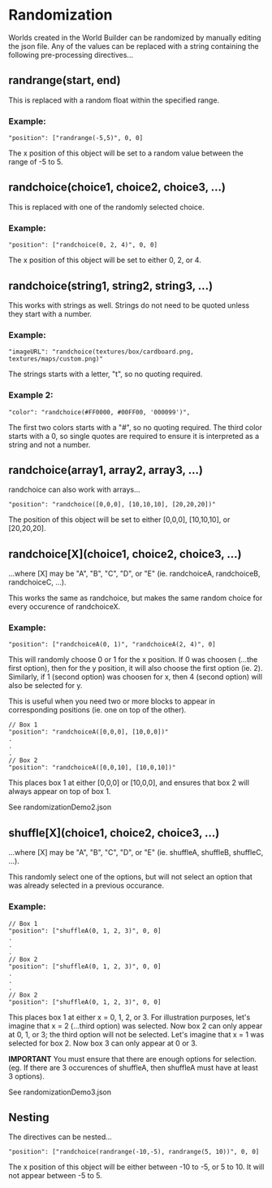 # Randomization

Worlds created in the World Builder can be randomized by manually editing the json file.
Any of the values can be replaced with a string containing the following pre-processing directives...

## randrange(start, end)

This is replaced with a random float within the specified range.

### Example:

```
"position": ["randrange(-5,5)", 0, 0]
```

The x position of this object will be set to a random value between the range of -5 to 5.

## randchoice(choice1, choice2, choice3, ...)

This is replaced with one of the randomly selected choice.

### Example:

```
"position": ["randchoice(0, 2, 4)", 0, 0]
```

The x position of this object will be set to either 0, 2, or 4.

## randchoice(string1, string2, string3, ...)

This works with strings as well.
Strings do not need to be quoted unless they start with a number.

### Example:

```
"imageURL": "randchoice(textures/box/cardboard.png, textures/maps/custom.png)"
```

The strings starts with a letter, "t", so no quoting required.

### Example 2:

```
"color": "randchoice(#FF0000, #00FF00, '000099')",
```

The first two colors starts with a "#", so no quoting required.
The third color starts with a 0, so single quotes are required to ensure it is interpreted as a string and not a number.

## randchoice(array1, array2, array3, ...)

randchoice can also work with arrays...

```
"position": "randchoice([0,0,0], [10,10,10], [20,20,20])"
```

The position of this object will be set to either [0,0,0], [10,10,10], or [20,20,20].

## randchoice[X](choice1, choice2, choice3, ...)

...where [X] may be "A", "B", "C", "D", or "E" (ie. randchoiceA, randchoiceB, randchoiceC, ...).

This works the same as randchoice, but makes the same random choice for every occurence of randchoiceX.

### Example:

```
"position": ["randchoiceA(0, 1)", "randchoiceA(2, 4)", 0]
```

This will randomly choose 0 or 1 for the x position.
If 0 was choosen (...the first option), then for the y position, it will also choose the first option (ie. 2).
Similarly, if 1 (second option) was choosen for x, then 4 (second option) will also be selected for y.

This is useful when you need two or more blocks to appear in corresponding positions (ie. one on top of the other).

```
// Box 1
"position": "randchoiceA([0,0,0], [10,0,0])"
.
.
.
// Box 2
"position": "randchoiceA([0,0,10], [10,0,10])"
```

This places box 1 at either [0,0,0] or [10,0,0], and ensures that box 2 will always appear on top of box 1.

See randomizationDemo2.json

## shuffle[X](choice1, choice2, choice3, ...)

...where [X] may be "A", "B", "C", "D", or "E" (ie. shuffleA, shuffleB, shuffleC, ...).

This randomly select one of the options, but will not select an option that was already selected in a previous occurance.

### Example:

```
// Box 1
"position": ["shuffleA(0, 1, 2, 3)", 0, 0]
.
.
.
// Box 2
"position": ["shuffleA(0, 1, 2, 3)", 0, 0]
.
.
.
// Box 2
"position": ["shuffleA(0, 1, 2, 3)", 0, 0]
```

This places box 1 at either x = 0, 1, 2, or 3.
For illustration purposes, let's imagine that x = 2 (...third option) was selected.
Now box 2 can only appear at 0, 1, or 3; the third option will not be selected.
Let's imagine that x = 1 was selected for box 2.
Now box 3 can only appear at 0 or 3.

**IMPORTANT** You must ensure that there are enough options for selection.
(eg. If there are 3 occurences of shuffleA, then shuffleA must have at least 3 options).

See randomizationDemo3.json

## Nesting

The directives can be nested...

```
"position": ["randchoice(randrange(-10,-5), randrange(5, 10))", 0, 0]
```

The x position of this object will be either between -10 to -5, or 5 to 10. It will not appear between -5 to 5.